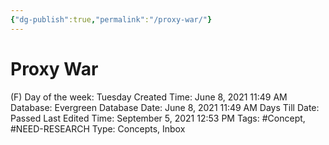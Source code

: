 ```yaml
---
{"dg-publish":true,"permalink":"/proxy-war/"}
---
```


# Proxy War

(F) Day of the week: Tuesday
Created Time: June 8, 2021 11:49 AM
Database: Evergreen Database
Date: June 8, 2021 11:49 AM
Days Till Date: Passed
Last Edited Time: September 5, 2021 12:53 PM
Tags: #Concept, #NEED-RESEARCH
Type: Concepts, Inbox